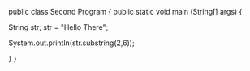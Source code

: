 public class Second Program
{
 public static void main (String[] args)
 {
 
 String str;
 str = "Hello There";
 
 System.out.println(str.substring(2,6));
 
 }
} 
